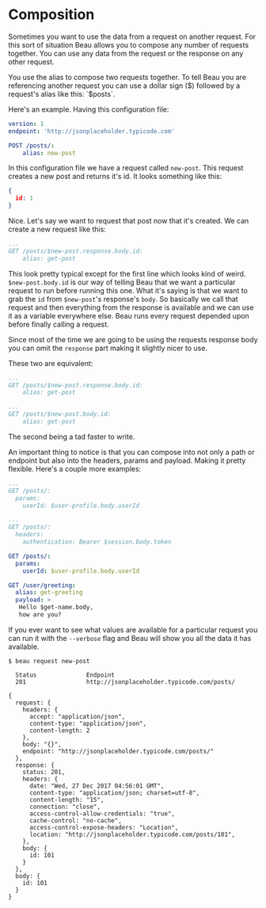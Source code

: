 # Composition

Sometimes you want to use the data from a request on another request. For this sort of situation Beau allows you to compose any number of requests together. You can use any data from the request or the response on any other request.

You use the alias to compose two requests together. To tell Beau you are referencing another request you can use a dollar sign ($) followed by a request's alias like this: `$posts`.

Here's an example. Having this configuration file:

```yaml
version: 1
endpoint: 'http://jsonplaceholder.typicode.com'

POST /posts/:
	alias: new-post
```


In this configuration file we have a request called `new-post`. This request creates a new post and returns it's id. It looks something like this:

```json
{
  id: 1
}
```

Nice. Let's say we want to request that post now that it's created. We can create a new request like this:

```yaml
...
GET /posts/$new-post.response.body.id:
	alias: get-post
```

This look pretty typical except for the first line which looks kind of weird. `$new-post.body.id` is our way of telling Beau that we want a particular request to run before running this one. What it's saying is that we want to grab the `id` from `$new-post`'s response's `body`. So basically we call that request and then everything from the response is available and we can use it as a variable everywhere else. Beau runs every request depended upon before finally calling a request.

Since most of the time we are going to be using the requests response body you can omit the `response` part making it slightly nicer to use.

These two are equivalent:
```yaml
...
GET /posts/$new-post.response.body.id:
	alias: get-post
```

```yaml
...
GET /posts/$new-post.body.id:
	alias: get-post
```

The second being a tad faster to write.

An important thing to notice is that you can compose into not only a path or endpoint but also into the headers, params and payload. Making it pretty flexible. Here's a couple more examples:

```yaml
...
GET /posts/:
  params:
    userId: $user-profile.body.userId
```

```yaml
...
GET /posts/:
  headers:
    authentication: Bearer $session.body.token
```

```yaml
GET /posts/:
  params:
    userId: $user-profile.body.userId
```

```yaml
GET /user/greeting:
  alias: get-greeting
  payload: >
   Hello $get-name.body,
   how are you?
```

If you ever want to see what values are available for a particular request you can run it with the `--verbose` flag and Beau will show you all the data it has available.

```
$ beau request new-post

  Status              Endpoint
  201                 http://jsonplaceholder.typicode.com/posts/

{
  request: {
    headers: {
      accept: "application/json",
      content-type: "application/json",
      content-length: 2
    },
    body: "{}",
    endpoint: "http://jsonplaceholder.typicode.com/posts/"
  },
  response: {
    status: 201,
    headers: {
      date: "Wed, 27 Dec 2017 04:56:01 GMT",
      content-type: "application/json; charset=utf-8",
      content-length: "15",
      connection: "close",
      access-control-allow-credentials: "true",
      cache-control: "no-cache",
      access-control-expose-headers: "Location",
      location: "http://jsonplaceholder.typicode.com/posts/101",
    },
    body: {
      id: 101
    }
  },
  body: {
    id: 101
  }
}
```
